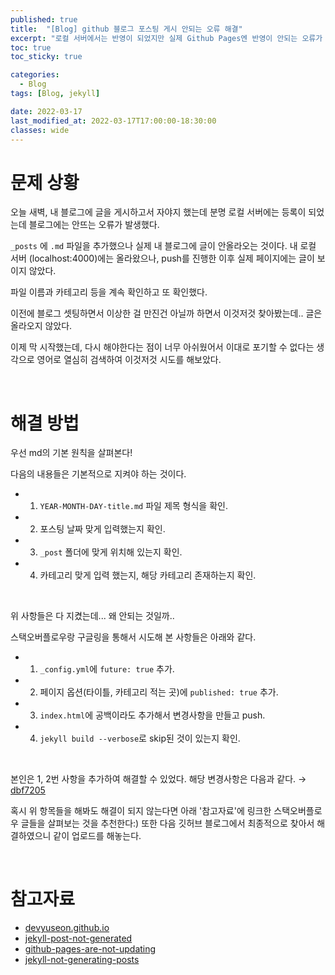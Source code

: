 ```yaml
---
published: true
title:  "[Blog] github 블로그 포스팅 게시 안되는 오류 해결"
excerpt: "로컬 서버에서는 반영이 되었지만 실제 Github Pages엔 반영이 안되는 오류가 발생....그럼에도 불구하고 해결"
toc: true
toc_sticky: true

categories:
  - Blog
tags: [Blog, jekyll]

date: 2022-03-17
last_modified_at: 2022-03-17T17:00:00-18:30:00
classes: wide
---
```


# 문제 상황 

오늘 새벽, 내 블로그에 글을 게시하고서 자야지 했는데 분명 로컬 서버에는 등록이 되었는데 블로그에는 안뜨는 오류가 발생했다.

`_posts` 에 `.md` 파일을 추가했으나 실제 내 블로그에 글이 안올라오는 것이다. 내 로컬 서버 (localhost:4000)에는 올라왔으나, push를 진행한 이후 실제 페이지에는 글이 보이지 않았다.

파일 이름과 카테고리 등을 계속 확인하고 또 확인했다.

이전에 블로그 셋팅하면서 이상한 걸 만진건 아닐까 하면서 이것저것 찾아봤는데.. 글은 올라오지 않았다.

이제 막 시작했는데, 다시 해야한다는 점이 너무 아쉬웠어서 이대로 포기할 수 없다는 생각으로 영어로 열심히 검색하여 이것저것 시도를 해보았다.

<br>

# 해결 방법

우선 md의 기본 원칙을 살펴본다!

다음의 내용들은 기본적으로 지켜야 하는 것이다.

- 1. `YEAR-MONTH-DAY-title.md` 파일 제목 형식을 확인.
- 2. 포스팅 날짜 맞게 입력했는지 확인.
- 3. `_post` 폴더에 맞게 위치해 있는지 확인.
- 4. 카테고리 맞게 입력 했는지, 해당 카테고리 존재하는지 확인.

<br>

위 사항들은 다 지켰는데... 왜 안되는 것일까..

스택오버플로우랑 구글링을 통해서 시도해 본 사항들은 아래와 같다.

- 1. `_config.yml`에 `future: true` 추가.
- 2. 페이지 옵션(타이틀, 카테고리 적는 곳)에 `published: true` 추가.
- 3. `index.html`에 공백이라도 추가해서 변경사항을 만들고 push.
- 4. `jekyll build --verbose`로 skip된 것이 있는지 확인.

<br>

본인은 1, 2번 사항을 추가하여 해결할 수 있었다. 해당 변경사항은 다음과 같다. → [dbf7205](https://github.com/sehooni/sehooni.github.io/commit/29cf4e1c62a51ef759becb842188f90970c5dc38)

혹시 위 항목들을 해봐도 해결이 되지 않는다면 아래 '참고자료'에 링크한 스택오버플로우 글들을 살펴보는 것을 추천한다:)
또한 다음 깃허브 블로그에서 최종적으로 찾아서 해결하였으니 같이 업로드를 해놓는다.

<br>

# 참고자료

- [devyuseon.github.io](https://devyuseon.github.io/github%20blog/githubblog-post-not-shown/)
- [jekyll-post-not-generated](https://stackoverflow.com/questions/30625044/jekyll-post-not-generated)
- [github-pages-are-not-updating](https://stackoverflow.com/questions/20422279/github-pages-are-not-updating)
- [jekyll-not-generating-posts](https://stackoverflow.com/questions/16990138/jekyll-not-generating-posts)
